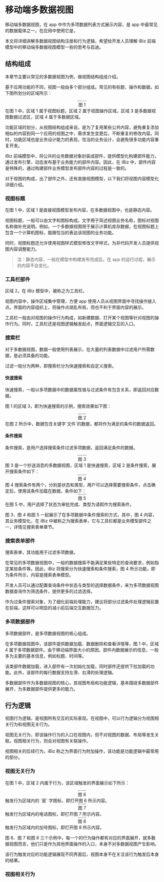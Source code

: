 # 移动端多数据视图

移动端多数据视图，在 app 中作为多项数据列表方式展示内容，是 app 中最常见的数据载体之一。在应用中使用它是，

本文将详细讲解多数据视图结构注册和行为逻辑，希望给开发人员理解 iBiz 前端模型中的移动端多数据视图模型一些的思考与启迪。

## 结构组成

本章节主要以常见的多数据视图为例，做视图结构组成介绍。

基于应用功能的不同，视图一般由多个部分组成。常见的有标题、操作和数据，如下图所划分的区域所示：

<div align=center><img src="imgs/view-structure.jpg" alt="view-structure" style="zoom:25%;" /></div>
<center>图 1 </center>
在图 1 中，区域 1 属于视图标题，区域 2 属于视图操作区域，区域 3 是多数据视图数据过滤区，区域 4 属于多数据区域。

功能区域的划分，从视图结构组成来说，是为了复用某些公共内容，避免重复添加相似的内容到同一个应用的视图之中，需求发生变更后，不断重复的修改内容。同时，功能区域也是业务设计能力的表现，恰当的业务设计，会避免很多功能内容重复开发。

iBiz 前端模型中，将公共的业务数据对象封装成部件，提供模型化构建部件能力，通过发布引擎，动态发布基于业务能力的部件内容。因此，在  iBiz 中，部件内容是特殊的，通过构建部件业务模型发布部件内容的过程是一致的。

对于视图的构成，出了部件之外，还有直接视图模型，以下我们将视图内容模型化详细介绍。

### 视图标题

在图 1 中，区域 1 是直接视图模型发布内容，在多数据视图中，也是静态内容。

视图标题，一般可以由文字和图标构成。文字用于简述视图业务名称，图标对视图名称做补充说明。例如，一个多数据视图用于展示计算机库存数据，在视图标题上包含一个计算机图标，能跟恰当的表达该视图的业务功能。

同时，视图标题还允许使用视图样式模型修改文字样式，为非代码开发人员提供视图内容调整能力。

> 注：静态内容，一般在模型中构建发布完成后，在 app 的运行过程，展示的内容不会变化。

### 工具栏部件

区域 2，在 iBiz 模型中，被称之为工具栏。

视图内容中，操作区域集中管理，方便 app 使用人员从视图界面中寻找操作接入点。界面的内容组织上，将操作点胡乱布局，而也不利于界面内容的展示。

工具栏一般由对视图的操作行为构成，如新建数据、打开某个视图等针对视图的操作行为。同时，工具栏还是视图逻辑触发起点，界面逻辑交互的入口。

### 搜索栏

对于多数据视图，数据一般使用列表展示，在大量的列表数据中过滤用户所需数据，是必须具备的功能。

过滤一般分为两种，即搜索栏分为快速搜索和自定义搜索。

#### 快速搜索

快速搜索，一般以多项数据中的数据属性值与过滤条件有包含关系，即返回对应数据。

图 1 的区域 3，即为快速搜索的示例，搜索效果如下图：

<div align=center><img src="imgs/quick-search.jpg" alt="quick-search" style="zoom:25%;" /></div>
<center>图 2 </center>
在图 2 所示中，数据包含关键字`文件`的数据，都将作为满足的条件的数据返回。

#### 条件搜索

条件搜索，是用户选择搜索条件过滤多项数据，返回满足条件的数据。

<div align=center><img src="imgs/custom-search1.jpg" alt="custom-search1" style="zoom:25%;" /></div>
<center>图 3 </center>
图 3 是一个抄送消息的多数据视图，区域 1 是快速搜索，区域 2 是条件搜索，展开搜索条件如下：

<div align=center><img src="imgs/quick-search2.jpg" alt="quick-search2" style="zoom:25%;" /></div>
<center>图 4 </center>
图 4 搜索条件有两个，分别是状态和类型，用户可以选择需要搜索条件，点击确定后，使用该条件加载在数据，条件如下：

<div align=center><img src="imgs/quick-search3.jpg" alt="quick-search3" style="zoom:25%;" /></div>
<center>图 5 </center>
在图 5 中，用户选择了状态为审批完成、类型为请假作为搜索条件。

图 3、图 4 和图 5 一起展示了在多项数据中条件搜索的方式，其中，图 4 内容，其业务模型化，在 iBiz 中被称之为搜索表单，它与工具栏都是业务模型部件之一，详情见搜索表单章节。

### 搜索表单部件

搜索表单，其功能用于过滤多项数据。

在常见的多项数据视图中，一般的数据搜索不能满足某些特定的查询要求，例如指定某些条件等。因此，iBiz 将搜索分为快速搜索和条件搜索，图 4 所示功能，即为条件所示，内容是搜索表单模型。

开发人员可以通过配置查询条件中状态与类型的选择数据条件，来为多项数据视图数据查询作为筛选条件，提供更多的过滤选择。

作为过条件搜索对象，为了细化前端处理能力，建议将部分过滤条件处理逻辑前置在前端，这样可以明显的减小前后端交互数据压力。

### 多项数据部件

多项数据部件，是多项数据视图的核心组成。

在多项数据视图中，该部件提供数据加载、数据删除和查看详情等，图 1 中，区域 4 属于多项数据部件。由于移动端界面大小的原因，部件内数据展示的信息，一般多为主要的基本信息，例如标题、时间等。

该类部件数据加载，进入部件有一次初始化加载，同时部件还提供下拉加载的功能。此外，该部件的每行数据支持左滑、右滑的处理逻辑。

多数据部件作为多数据视图的核心，其视图布局和功能逻辑，基本围绕多数据部件展开，为多数据部件提供更多的能力。

## 行为逻辑

视图行为逻辑，是视图所有交互的实际表现。在视图中，可以行为逻辑分为视图相关行为和视图无关行为。

视图无关行为，即该操作行为的入口在视图内，但不对视图的数据、布局等发生关联。视图相关行为，则会对视图有关联操作。

视图相关的后续行为，iBiz  称之为界面行为附加操作，该功能是功能逻辑中最常用的部分。

### 视图无关行为

在图 1 中，区域 2 内属于行为，该区域触发的界面展示如下所示：

<div align=center><img src="imgs/no-re-action1.jpg" alt="no-re-action1" style="zoom:25%;" /></div>
<center>图 6 </center> 
触发行为区域内的 `密` 字图标，即打开图 6 所示内容。

<div align=center><img src="imgs/no-re-action2.jpg" alt="no-re-action2" style="zoom:25%;" /></div>
<center>图 7 </center> 
触发行为区域内的电话图标，即打开图 7 所示内容。

<div align=center><img src="imgs/no-re-action3.jpg" alt="no-re-action3" style="zoom:25%;" /></div>
<center>图 8 </center> 
触发行为区域内的加号图标，即打开图 8 所示内容。

图 6、图 7 和图 8 三个示例中，每一个的行为操作都有对应的界面展开，就多数据视图而言，他们只是作为其他界面操作的入口，本身不对多数据视图产生影响。

该行为触发对应的功能逻辑展现不同界面后，视图本身不在关注该行为触发后本身的结果。


### 视图相关行为

